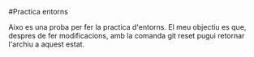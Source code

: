 
#Practica entorns

Aixo es una proba per fer la practica d'entorns.
El meu objectiu es que, despres de fer modificacions, amb la comanda
 git reset pugui retornar l'archiu a aquest estat.
